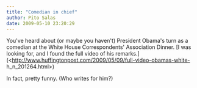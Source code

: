 ```yaml
---
title: "Comedian in chief"
author: Pito Salas
date: 2009-05-10 23:20:29
---
```



You've heard about (or maybe you haven't) President Obama's turn as a comedian
at the White House Correspondents' Association Dinner. [I was looking for, and
I found the full video of his
remarks.](<http://www.huffingtonpost.com/2009/05/09/full-video-obamas-white-
h_n_201264.html>)

In fact, pretty funny. (Who writes for him?)


